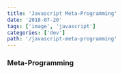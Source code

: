 ```yaml
---
title: 'Javascript Meta-Programming'
date: '2018-07-20'
tags: ['image', 'javascript']
categories: ['dev']
path: '/javascript-meta-programming'
---
```


### Meta-Programming

